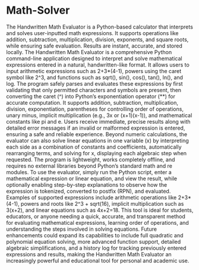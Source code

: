 # Math-Solver
The Handwritten Math Evaluator is a Python-based calculator that interprets and solves user-inputted math expressions. It supports operations like addition, subtraction, multiplication, division, exponents, and square roots, while ensuring safe evaluation. Results are instant, accurate, and stored locally.
The Handwritten Math Evaluator is a comprehensive Python command-line application designed to interpret and solve mathematical expressions entered in a natural, handwritten-like format. It allows users to input arithmetic expressions such as 2+3*(4-1), powers using the caret symbol like 2^3, and functions such as sqrt(), sin(), cos(), tan(), ln(), and log. The program safely parses and evaluates these expressions by first validating that only permitted characters and symbols are present, then converting the caret (^) into Python’s exponentiation operator (**) for accurate computation. It supports addition, subtraction, multiplication, division, exponentiation, parentheses for controlling order of operations, unary minus, implicit multiplication (e.g., 3x or (x+1)(x-1)), and mathematical constants like pi and e. Users receive immediate, precise results along with detailed error messages if an invalid or malformed expression is entered, ensuring a safe and reliable experience. Beyond numeric calculations, the evaluator can also solve linear equations in one variable (x) by interpreting each side as a combination of constants and coefficients, automatically rearranging terms, and solving for x, displaying each algebraic step when requested. The program is lightweight, works completely offline, and requires no external libraries beyond Python’s standard math and re modules. To use the evaluator, simply run the Python script, enter a mathematical expression or linear equation, and view the result, while optionally enabling step-by-step explanations to observe how the expression is tokenized, converted to postfix (RPN), and evaluated. Examples of supported expressions include arithmetic operations like 2+3*(4-1), powers and roots like 2^3 + sqrt(16), implicit multiplication such as 3(x+2), and linear equations such as 4x+2=18. This tool is ideal for students, educators, or anyone needing a quick, accurate, and transparent method for evaluating mathematical expressions, learning order of operations, and understanding the steps involved in solving equations. Future enhancements could expand its capabilities to include full quadratic and polynomial equation solving, more advanced function support, detailed algebraic simplifications, and a history log for tracking previously entered expressions and results, making the Handwritten Math Evaluator an increasingly powerful and educational tool for personal and academic use.
